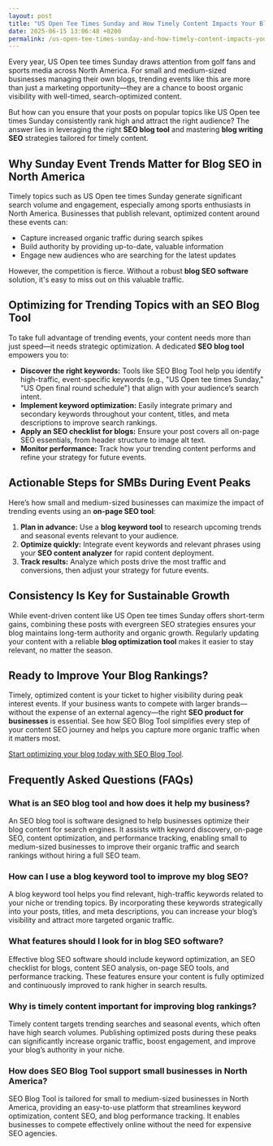 ```yaml
---
layout: post
title: "US Open Tee Times Sunday and How Timely Content Impacts Your Blog SEO"
date: 2025-06-15 13:06:48 +0200
permalink: /us-open-tee-times-sunday-and-how-timely-content-impacts-your-blog-seo/
---
```

Every year, US Open tee times Sunday draws attention from golf fans and sports media across North America. For small and medium-sized businesses managing their own blogs, trending events like this are more than just a marketing opportunity—they are a chance to boost organic visibility with well-timed, search-optimized content.

But how can you ensure that your posts on popular topics like US Open tee times Sunday consistently rank high and attract the right audience? The answer lies in leveraging the right **SEO blog tool** and mastering **blog writing SEO** strategies tailored for timely content.

## Why Sunday Event Trends Matter for Blog SEO in North America

Timely topics such as US Open tee times Sunday generate significant search volume and engagement, especially among sports enthusiasts in North America. Businesses that publish relevant, optimized content around these events can:

- Capture increased organic traffic during search spikes
- Build authority by providing up-to-date, valuable information
- Engage new audiences who are searching for the latest updates

However, the competition is fierce. Without a robust **blog SEO software** solution, it's easy to miss out on this valuable traffic.

## Optimizing for Trending Topics with an SEO Blog Tool

To take full advantage of trending events, your content needs more than just speed—it needs strategic optimization. A dedicated **SEO blog tool** empowers you to:

- **Discover the right keywords:** Tools like SEO Blog Tool help you identify high-traffic, event-specific keywords (e.g., "US Open tee times Sunday," "US Open final round schedule") that align with your audience’s search intent.
- **Implement keyword optimization:** Easily integrate primary and secondary keywords throughout your content, titles, and meta descriptions to improve search rankings.
- **Apply an SEO checklist for blogs:** Ensure your post covers all on-page SEO essentials, from header structure to image alt text.
- **Monitor performance:** Track how your trending content performs and refine your strategy for future events.

## Actionable Steps for SMBs During Event Peaks

Here’s how small and medium-sized businesses can maximize the impact of trending events using an **on-page SEO tool**:

1. **Plan in advance:** Use a **blog keyword tool** to research upcoming trends and seasonal events relevant to your audience.
2. **Optimize quickly:** Integrate event keywords and relevant phrases using your **SEO content analyzer** for rapid content deployment.
3. **Track results:** Analyze which posts drive the most traffic and conversions, then adjust your strategy for future events.

## Consistency Is Key for Sustainable Growth

While event-driven content like US Open tee times Sunday offers short-term gains, combining these posts with evergreen SEO strategies ensures your blog maintains long-term authority and organic growth. Regularly updating your content with a reliable **blog optimization tool** makes it easier to stay relevant, no matter the season.

## Ready to Improve Your Blog Rankings?

Timely, optimized content is your ticket to higher visibility during peak interest events. If your business wants to compete with larger brands—without the expense of an external agency—the right **SEO product for businesses** is essential. See how SEO Blog Tool simplifies every step of your content SEO journey and helps you capture more organic traffic when it matters most.

[Start optimizing your blog today with SEO Blog Tool](https://seoblogtool.com/).

## Frequently Asked Questions (FAQs)

### What is an SEO blog tool and how does it help my business?

An SEO blog tool is software designed to help businesses optimize their blog content for search engines. It assists with keyword discovery, on-page SEO, content optimization, and performance tracking, enabling small to medium-sized businesses to improve their organic traffic and search rankings without hiring a full SEO team.

### How can I use a blog keyword tool to improve my blog SEO?

A blog keyword tool helps you find relevant, high-traffic keywords related to your niche or trending topics. By incorporating these keywords strategically into your posts, titles, and meta descriptions, you can increase your blog’s visibility and attract more targeted organic traffic.

### What features should I look for in blog SEO software?

Effective blog SEO software should include keyword optimization, an SEO checklist for blogs, content SEO analysis, on-page SEO tools, and performance tracking. These features ensure your content is fully optimized and continuously improved to rank higher in search results.

### Why is timely content important for improving blog rankings?

Timely content targets trending searches and seasonal events, which often have high search volumes. Publishing optimized posts during these peaks can significantly increase organic traffic, boost engagement, and improve your blog’s authority in your niche.

### How does SEO Blog Tool support small businesses in North America?

SEO Blog Tool is tailored for small to medium-sized businesses in North America, providing an easy-to-use platform that streamlines keyword optimization, content SEO, and blog performance tracking. It enables businesses to compete effectively online without the need for expensive SEO agencies.

<script type="application/ld+json">
{
  "@context": "https://schema.org",
  "@type": "BlogPosting",
  "headline": "US Open Tee Times Sunday and How Timely Content Impacts Your Blog SEO",
  "description": "Learn how small to medium-sized businesses in North America can leverage timely content like US Open tee times Sunday using SEO blog tools to improve organic traffic and search rankings.",
  "author": {
    "@type": "Person",
    "name": "SEO Blog Tool"
  },
  "datePublished": "2024-06-01",
  "mainEntityOfPage": {
    "@type": "WebPage",
    "@id": "https://seoblogtool.com/blog/us-open-tee-times-sunday"
  },
  "publisher": {
    "@type": "Person",
    "name": "SEO Blog Tool"
  },
  "keywords": "SEO blog tool, blog SEO software, keyword optimization, content SEO, on-page SEO tool, blog writing SEO, blog keyword tool, SEO tools for SMBs, SEO checklist for blogs, SEO content analyzer, blog optimization tool, SEO product for businesses, improve blog rankings",
  "url": "https://seoblogtool.com/blog/us-open-tee-times-sunday",
  "inLanguage": "en-US"
}
</script>

<script type="application/ld+json">
{
  "@context": "https://schema.org",
  "@type": "FAQPage",
  "mainEntity": [
    {
      "@type": "Question",
      "name": "What is an SEO blog tool and how does it help my business?",
      "acceptedAnswer": {
        "@type": "Answer",
        "text": "An SEO blog tool is software designed to help businesses optimize their blog content for search engines. It assists with keyword discovery, on-page SEO, content optimization, and performance tracking, enabling small to medium-sized businesses to improve their organic traffic and search rankings without hiring a full SEO team."
      }
    },
    {
      "@type": "Question",
      "name": "How can I use a blog keyword tool to improve my blog SEO?",
      "acceptedAnswer": {
        "@type": "Answer",
        "text": "A blog keyword tool helps you find relevant, high-traffic keywords related to your niche or trending topics. By incorporating these keywords strategically into your posts, titles, and meta descriptions, you can increase your blog’s visibility and attract more targeted organic traffic."
      }
    },
    {
      "@type": "Question",
      "name": "What features should I look for in blog SEO software?",
      "acceptedAnswer": {
        "@type": "Answer",
        "text": "Effective blog SEO software should include keyword optimization, an SEO checklist for blogs, content SEO analysis, on-page SEO tools, and performance tracking. These features ensure your content is fully optimized and continuously improved to rank higher in search results."
      }
    },
    {
      "@type": "Question",
      "name": "Why is timely content important for improving blog rankings?",
      "acceptedAnswer": {
        "@type": "Answer",
        "text": "Timely content targets trending searches and seasonal events, which often have high search volumes. Publishing optimized posts during these peaks can significantly increase organic traffic, boost engagement, and improve your blog’s authority in your niche."
      }
    },
    {
      "@type": "Question",
      "name": "How does SEO Blog Tool support small businesses in North America?",
      "acceptedAnswer": {
        "@type": "Answer",
        "text": "SEO Blog Tool is tailored for small to medium-sized businesses in North America, providing an easy-to-use platform that streamlines keyword optimization, content SEO, and blog performance tracking. It enables businesses to compete effectively online without the need for expensive SEO agencies."
      }
    }
  ]
}
</script>